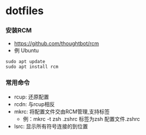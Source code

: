 # dotfiles

### 安装RCM
- https://github.com/thoughtbot/rcm
- 例 Ubuntu
```
sudo apt update
sudo apt install rcm
```
### 常用命令
- rcup: 还原配置
- rcdn: 与rcup相反
- mkrc: 将配置文件交由RCM管理,支持标签
  - 例：mkrc -t zsh .zshrc  标签为zsh 配置文件.zshrc
- lsrc: 显示所有符号连接的到位置

